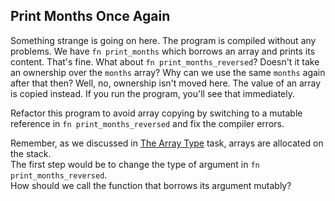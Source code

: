 ## Print Months Once Again

Something strange is going on here. The program is compiled without any problems. We have `fn print_months` which borrows an array and prints its content. That's fine. What about `fn print_months_reversed`? Doesn't it take an ownership over the `months` array? Why can we use the same `months` again after that then? Well, no, ownership isn't moved here. The value of an array is copied instead. If you run the program, you'll see that immediately. 

Refactor this program to avoid array copying by switching to a mutable reference in `fn print_months_reversed` and fix the compiler errors.

<div class="hint">
  Remember, as we discussed in <a href="course://Common Programming Concepts/Tuples and Arrays/The Array Type">The Array Type</a> task, arrays are allocated on the stack.
</div>

<div class="hint">
The first step would be to change the type of argument in <code>fn print_months_reversed</code>.
</div>

<div class="hint">
How should we call the function that borrows its argument mutably?
</div>